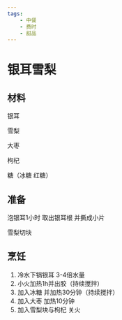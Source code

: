 ```yaml
---
tags:
    - 中餐
    - 费时
    - 甜品
---
```


# 银耳雪梨

## 材料

银耳

雪梨

大枣

枸杞

糖（冰糖 红糖）

## 准备

泡银耳1小时 取出银耳根 并撕成小片

雪梨切块

## 烹饪

1. 冷水下锅银耳 3-4倍水量
2. 小火加热1h并出胶（持续搅拌）
3. 加入冰糖 并加热30分钟（持续搅拌）
4. 加入大枣 加热10分钟
5. 加入雪梨块与枸杞 关火